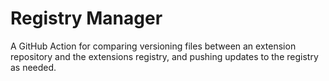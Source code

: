 # Registry Manager

A GitHub Action for comparing versioning files between an extension repository and the extensions registry, and pushing updates to the registry as needed.

